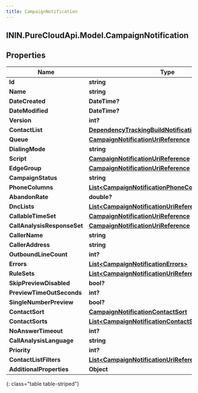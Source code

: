 ```yaml
---
title: CampaignNotification
---
```

## ININ.PureCloudApi.Model.CampaignNotification

## Properties

|Name | Type | Description | Notes|
|------------ | ------------- | ------------- | -------------|
| **Id** | **string** |  | [optional] |
| **Name** | **string** |  | [optional] |
| **DateCreated** | **DateTime?** |  | [optional] |
| **DateModified** | **DateTime?** |  | [optional] |
| **Version** | **int?** |  | [optional] |
| **ContactList** | [**DependencyTrackingBuildNotificationNotificationUser**](DependencyTrackingBuildNotificationNotificationUser.html) |  | [optional] |
| **Queue** | [**CampaignNotificationUriReference**](CampaignNotificationUriReference.html) |  | [optional] |
| **DialingMode** | **string** |  | [optional] |
| **Script** | [**CampaignNotificationUriReference**](CampaignNotificationUriReference.html) |  | [optional] |
| **EdgeGroup** | [**CampaignNotificationUriReference**](CampaignNotificationUriReference.html) |  | [optional] |
| **CampaignStatus** | **string** |  | [optional] |
| **PhoneColumns** | [**List&lt;CampaignNotificationPhoneColumns&gt;**](CampaignNotificationPhoneColumns.html) |  | [optional] |
| **AbandonRate** | **double?** |  | [optional] |
| **DncLists** | [**List&lt;CampaignNotificationUriReference&gt;**](CampaignNotificationUriReference.html) |  | [optional] |
| **CallableTimeSet** | [**CampaignNotificationUriReference**](CampaignNotificationUriReference.html) |  | [optional] |
| **CallAnalysisResponseSet** | [**CampaignNotificationUriReference**](CampaignNotificationUriReference.html) |  | [optional] |
| **CallerName** | **string** |  | [optional] |
| **CallerAddress** | **string** |  | [optional] |
| **OutboundLineCount** | **int?** |  | [optional] |
| **Errors** | [**List&lt;CampaignNotificationErrors&gt;**](CampaignNotificationErrors.html) |  | [optional] |
| **RuleSets** | [**List&lt;CampaignNotificationUriReference&gt;**](CampaignNotificationUriReference.html) |  | [optional] |
| **SkipPreviewDisabled** | **bool?** |  | [optional] |
| **PreviewTimeOutSeconds** | **int?** |  | [optional] |
| **SingleNumberPreview** | **bool?** |  | [optional] |
| **ContactSort** | [**CampaignNotificationContactSort**](CampaignNotificationContactSort.html) |  | [optional] |
| **ContactSorts** | [**List&lt;CampaignNotificationContactSort&gt;**](CampaignNotificationContactSort.html) |  | [optional] |
| **NoAnswerTimeout** | **int?** |  | [optional] |
| **CallAnalysisLanguage** | **string** |  | [optional] |
| **Priority** | **int?** |  | [optional] |
| **ContactListFilters** | [**List&lt;CampaignNotificationUriReference&gt;**](CampaignNotificationUriReference.html) |  | [optional] |
| **AdditionalProperties** | **Object** |  | [optional] |
{: class="table table-striped"}


